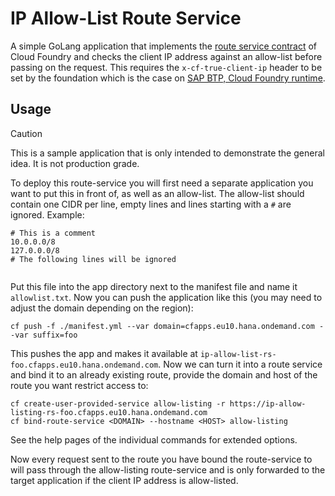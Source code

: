 # IP Allow-List Route Service

A simple GoLang application that implements the [route service contract](https://docs.cloudfoundry.org/services/route-services.html)
of Cloud Foundry and checks the client IP address against an allow-list before passing on the
request. This requires the `x-cf-true-client-ip` header to be set by the foundation which is the
case on [SAP BTP, Cloud Foundry runtime](https://www.sap.com/products/technology-platform/btp-cloud-foundry-runtime.html).

## Usage

> [!CAUTION]
>
> This is a sample application that is only intended to demonstrate the general idea. It is not
> production grade.

To deploy this route-service you will first need a separate application you want to put this in
front of, as well as an allow-list. The allow-list should contain one CIDR per line, empty lines
and lines starting with a `#` are ignored. Example:

```
# This is a comment
10.0.0.0/8
127.0.0.0/8
# The following lines will be ignored


```

Put this file into the app directory next to the manifest file and name it `allowlist.txt`. Now you
can push the application like this (you may need to adjust the domain depending on the region):

```
cf push -f ./manifest.yml --var domain=cfapps.eu10.hana.ondemand.com --var suffix=foo
```

This pushes the app and makes it available at `ip-allow-list-rs-foo.cfapps.eu10.hana.ondemand.com`.
Now we can turn it into a route service and bind it to an already existing route, provide the
domain and host of the route you want restrict access to:

```
cf create-user-provided-service allow-listing -r https://ip-allow-listing-rs-foo.cfapps.eu10.hana.ondemand.com
cf bind-route-service <DOMAIN> --hostname <HOST> allow-listing
```

See the help pages of the individual commands for extended options.

Now every request sent to the route you have bound the route-service to will pass through the
allow-listing route-service and is only forwarded to the target application if the client IP
address is allow-listed.
